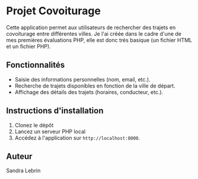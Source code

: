 # Projet Covoiturage

Cette application permet aux utilisateurs de rechercher des trajets en covoiturage entre différentes villes.
Je l'ai créée dans le cadre d'une de mes premières évaluations PHP, elle est donc très basique (un fichier HTML et un fichier PHP).

## Fonctionnalités
- Saisie des informations personnelles (nom, email, etc.).
- Recherche de trajets disponibles en fonction de la ville de départ.
- Affichage des détails des trajets (horaires, conducteur, etc.).

## Instructions d'installation
1. Clonez le dépôt
2. Lancez un serveur PHP local
3. Accédez à l'application sur `http://localhost:8000`.

## Auteur
Sandra Lebrin
